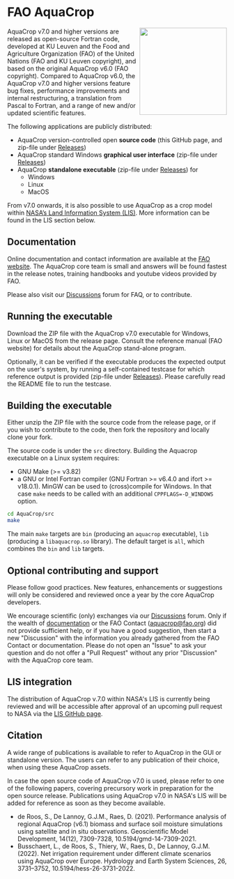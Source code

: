 # FAO AquaCrop

<img src="https://encrypted-tbn1.gstatic.com/images?q=tbn:ANd9GcSEmcLG0zbWXIaLClg09v77ZccbFH_zuDVRbH-eBLxAdmcZ4nZ7" align="right" width="200px">

AquaCrop v7.0 and higher versions are released as open-source Fortran code, 
developed at KU Leuven and the Food and Agriculture Organization (FAO) 
of the United Nations (FAO and KU Leuven copyright),
and based on the original AquaCrop v6.0 (FAO copyright). 
Compared to AquaCrop v6.0, the AquaCrop v7.0 and higher versions
feature bug fixes, performance improvements and internal restructuring,
a translation from Pascal to Fortran, and a range of new and/or updated 
scientific features.

The following applications are publicly distributed:
* AquaCrop version-controlled open **source code** (this GitHub page, and zip-file under [Releases](
  https://github.com/KUL-RSDA/AquaCrop/releases))
* AquaCrop standard Windows **graphical user interface** (zip-file under [Releases](
  https://github.com/KUL-RSDA/AquaCrop/releases))
* AquaCrop **standalone executable** (zip-file under [Releases](
  https://github.com/KUL-RSDA/AquaCrop/releases)) for
  * Windows
  * Linux
  * MacOS

From v7.0 onwards, it is also possible to use AquaCrop
as a crop model within [NASA’s Land Information System (LIS)](
https://github.com/NASA-LIS/LISF). More information can be found in
the LIS section below.

## Documentation

Online documentation and contact information are available at the [FAO website](https://www.fao.org/aquacrop/en/). The AquaCrop core team is small and answers will be found fastest in the release notes, training handbooks and youtube videos provided by FAO.

Please also visit our [Discussions](https://github.com/KUL-RSDA/AquaCrop/discussions) forum for FAQ, or to contribute.

## Running the executable

Download the ZIP file with the AquaCrop v7.0 executable for
Windows, Linux or MacOS from the release page. 
Consult the reference manual (FAO website) for details about the AquaCrop stand-alone program.

Optionally, it can be verified if the executable produces the expected output on the user's system, by running a self-contained testcase for which reference output is provided (zip-file under [Releases](
  https://github.com/KUL-RSDA/AquaCrop/releases)). Please carefully read the README file to run the testcase.

## Building the executable

Either unzip the ZIP file with the source code from the release page, 
or if you wish to contribute to the code, then fork the repository and locally clone your fork.

The source code is under the `src` directory. Building the Aquacrop executable on a Linux system requires:

* GNU Make (>= v3.82)
* a GNU or Intel Fortran compiler (GNU Fortran >= v6.4.0 and ifort >= v18.0.1).
  MinGW can be used to (cross)compile for Windows. In that case `make` needs
  to be called with an additional `CPPFLAGS=-D_WINDOWS` option.

```bash
cd AquaCrop/src
make
```

The main `make` targets are `bin` (producing an `aquacrop` executable),
`lib` (producing a `libaquacrop.so` library). The default target is
`all`, which combines the `bin` and `lib` targets.

## Optional contributing and support

Please follow good practices. New features, enhancements or suggestions will only be considered and reviewed once a year by the core AquaCrop developers.

We encourage scientific (only) exchanges via our [Discussions](https://github.com/KUL-RSDA/AquaCrop/discussions) forum. Only if the wealth of [documentation](https://www.fao.org/aquacrop/en/) or the FAO Contact (aquacrop@fao.org) did not provide sufficient help, or if you have a good suggestion, then start a new "Discussion" with the information you already gathered from the FAO Contact or documentation. Please do not open an "Issue" to ask your question and do not offer a "Pull Request" without any prior "Discussion" with the AquaCrop core team.


## LIS integration

The distribution of AquaCrop v.7.0 within NASA's LIS is currently being reviewed
and will be accessible after approval of an upcoming pull request to NASA via the [LIS GitHub page](https://github.com/NASA-LIS/LISF).

## Citation

A wide range of publications is available to refer to AquaCrop in the GUI or standalone version.
The users can refer to any publication of their choice, when using these AquaCrop assets. 

In case the open source code of AquaCrop v7.0 is used, please refer to one of the following papers, covering precursory work in preparation for the open source release. Publications using AquaCrop v7.0 in NASA's LIS will be added for reference as soon as they become available.
* de Roos, S., De Lannoy, G.J.M., Raes, D. (2021). Performance analysis of regional AquaCrop (v6.1) biomass and surface soil moisture simulations using satellite and in situ observations. Geoscientific Model Development, 14(12), 7309-7328, 10.5194/gmd-14-7309-2021.
* Busschaert, L., de Roos, S., Thiery, W., Raes, D., De Lannoy, G.J.M. (2022). Net irrigation requirement under different climate scenarios using AquaCrop over Europe. Hydrology and Earth System Sciences, 26, 3731–3752, 10.5194/hess-26-3731-2022.

